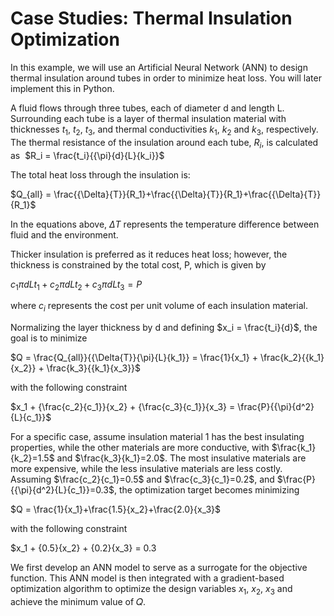 # Case Studies: Thermal Insulation Optimization
In this example, we will use an Artificial Neural Network (ANN) to design thermal insulation around tubes in order to minimize heat loss. You will later implement this in Python.

A fluid flows through three tubes, each of diameter d and length L. Surrounding each tube is a layer of thermal insulation material with thicknesses $t_1$, $t_2$, $t_3$, and thermal conductivities $k_1$, $k_2$ and $k_3$, respectively. The thermal resistance of the insulation around each tube, $R_i$, is calculated as
​
$R_i = \frac{t_i}{{\pi}{d}{L}{k_i}}$
 
The total heat loss through the insulation is: 

$Q_{all} = \frac{{\Delta}{T}}{R_1}+\frac{{\Delta}{T}}{R_1}+\frac{{\Delta}{T}}{R_1}$
​
 
In the equations above, $\Delta{T}$ represents the temperature difference between fluid and the environment. 

Thicker insulation is preferred as it reduces heat loss; however, the thickness is constrained by the total cost, P, which is given by

${c_1}{\pi}{d}{L}{t_1} + {c_2}{\pi}{d}{L}{t_2} + {c_3}{\pi}{d}{L}{t_3} = P$

where $c_i$ represents the cost per unit volume of each insulation material.

Normalizing the layer thickness by d and defining $x_i = \frac{t_i}{d}$, the goal is to minimize

$Q = \frac{Q_{all}}{{\Delta{T}}{\pi}{L}{k_1}} = \frac{1}{x_1} + \frac{k_2}{{k_1}{x_2}} + \frac{k_3}{{k_1}{x_3}}$

with the following constraint  

$x_1 + {\frac{c_2}{c_1}}{x_2} + {\frac{c_3}{c_1}}{x_3} = \frac{P}{{\pi}{d^2}{L}{c_1}}$

For a specific case, assume insulation material 1 has the best insulating properties, while the other materials are more conductive, with $\frac{k_1}{k_2}=1.5$ and $\frac{k_3}{k_1}=2.0$. The most insulative materials are more expensive, while the less insulative materials are less costly. Assuming $\frac{c_2}{c_1}=0.5$ and $\frac{c_3}{c_1}=0.2$, and $\frac{P}{{\pi}{d^2}{L}{c_1}}=0.3$, the optimization target becomes minimizing

$Q = \frac{1}{x_1}+\frac{1.5}{x_2}+\frac{2.0}{x_3}$
 
with the following constraint

$x_1 + {0.5}{x_2} + {0.2}{x_3} = 0.3

We first develop an ANN model to serve as a surrogate for the objective function. This ANN model is then integrated with a gradient-based optimization algorithm to optimize the design variables $x_1$, $x_2$, $x_3$ and achieve the minimum value of 𝑄.



